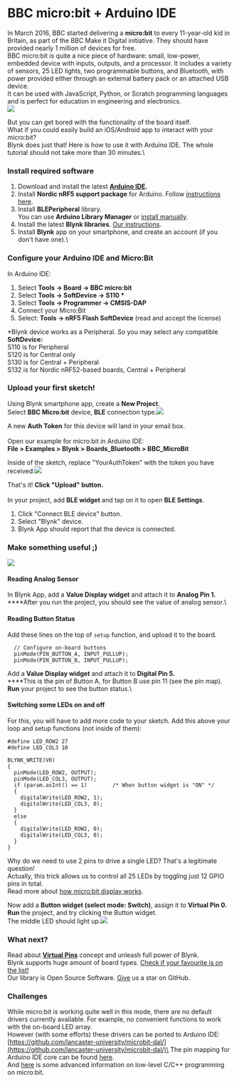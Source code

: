 # BBC micro:bit + Arduino IDE

In March 2016, BBC started delivering a **micro:bit** to every 11-year-old kid in Britain, as part of the BBC Make it Digital initiative. They should have provided nearly 1 million of devices for free.\
BBC micro:bit is quite a nice piece of hardware: small, low-power, embedded device with inputs, outputs, and a processor. It includes a variety of sensors, 25 LED lights, two programmable buttons, and Bluetooth, with power provided either through an external battery pack or an attached USB device.\
It can be used with JavaScript, Python, or Scratch programming languages and is perfect for education in engineering and electronics.\
![](https://downloads.intercomcdn.com/i/o/63020503/78dfd6fe3afcb66922ded8bd/microbit-hardware.png)

But you can get bored with the functionality of the board itself.\
What if you could easily build an iOS/Android app to interact with your micro:bit?\
Blynk does just that! Here is how to use it with Arduino IDE. The whole tutorial should not take more than 30 minutes.\


### Install required software <a href="install-required-software" id="install-required-software"></a>

1. Download and install the latest [**Arduino IDE**](https://www.arduino.cc/en/Main/Software)**.**
2. Install  **Nordic nRF5 support package** for Arduino. Follow [instructions here](https://github.com/sandeepmistry/arduino-nRF5#installing).
3. Install **BLEPeripheral** library.\
   You can use **Arduino Library Manager** or [install manually](https://github.com/sandeepmistry/arduino-BLEPeripheral).
4. Install the latest **Blynk libraries**. [Our instructions](https://github.com/blynkkk/blynk-library/releases/latest).
5. Install **Blynk** app on your smartphone, and create an account (if you don't have one).\


### Configure your Arduino IDE and Micro:Bit <a href="configure-your-arduino-ide-and-microbit" id="configure-your-arduino-ide-and-microbit"></a>

In Arduino IDE:

1. Select **Tools -> Board -> BBC micro:bit**
2. Select **Tools -> SoftDevice -> S110 \***
3. Select **Tools -> Programmer -> CMSIS-DAP**
4. Connect your Micro:Bit
5. Select: **Tools -> nRF5 Flash SoftDevice** (read and accept the license)

\*Blynk device works as a Peripheral. So you may select any compatible **SoftDevice:**\
S110 is for Peripheral\
S120 is for Central only\
S130 is for Central + Peripheral\
S132 is for Nordic nRF52-based boards,  Central + Peripheral

### Upload your first sketch! <a href="upload-your-first-sketch" id="upload-your-first-sketch"></a>

Using Blynk smartphone app, create a **New Project**.\
Select **BBC Micro:bit** device, **BLE** connection type.![](https://downloads.intercomcdn.com/i/o/63020504/2ebd400e0685a1a8bec47105/Screenshot\_2017-05-18-16-27-01-357\_cc.blynk.png)

A new **Auth Token** for this device will land in your email box.\
\
Open our example for micro:bit in Arduino IDE:\
**File > Examples > Blynk > Boards_Bluetooth > BBC_MicroBit**

Inside of the sketch, replace "YourAuthToken" with the token you have received:![](https://downloads.intercomcdn.com/i/o/63020506/24657339e9c7a99608a119fd/CaptureIDE.PNG)

That's it! **Click "Upload" button.**\
\
In your project, add **BLE widget** and tap on it to open **BLE Settings**.

1. Click "Connect BLE device" button.
2. Select "Blynk" device.
3. Blynk App should report that the device is connected.

### Make something useful ;) <a href="make-something-useful" id="make-something-useful"></a>

![](https://downloads.intercomcdn.com/i/o/63020508/4fc09b6d5ab9fb1e9bcb8812/xdossmmf.jpg)

#### Reading Analog Sensor <a href="reading-analog-sensor" id="reading-analog-sensor"></a>

In Blynk App, add a **Value Display widget** and attach it to **Analog Pin 1.**\
****After you run the project, you should see the value of analog sensor.\


#### Reading Button Status <a href="reading-button-status" id="reading-button-status"></a>

Add these lines on the top of `setup` function, and upload it to the board.

```
  // Configure on-board buttons
  pinMode(PIN_BUTTON_A, INPUT_PULLUP);
  pinMode(PIN_BUTTON_B, INPUT_PULLUP);
```

Add a **Value Display widget** and attach it to **Digital Pin 5.**\
****This is the pin of Button A, for Button B use pin 11 (see the pin map).\
**Run** your project to see the button status.\


#### Switching some LEDs on and off  <a href="switching-some-leds-on-and-off" id="switching-some-leds-on-and-off"></a>

For this, you will have to add more code to your sketch. Add this above your loop and setup functions (not inside of them): 

```
#define LED_ROW2 27
#define LED_COL3 10

BLYNK_WRITE(V0)
{
  pinMode(LED_ROW2, OUTPUT);
  pinMode(LED_COL3, OUTPUT);
  if (param.asInt() == 1)        /* When button widget is "ON" */
  {
    digitalWrite(LED_ROW2, 1);
    digitalWrite(LED_COL3, 0);
  }
  else
  {
    digitalWrite(LED_ROW2, 0);
    digitalWrite(LED_COL3, 0);
  }
}
```

Why do we need to use 2 pins to drive a single LED? That's a legitimate question!\
Actually, this trick allows us to control all 25 LEDs by toggling just 12 GPIO pins in total.\
Read more about [how micro:bit display works](https://lancaster-university.github.io/microbit-docs/ubit/display/).

Now add a **Button widget (select mode: Switch)**, assign it to **Virtual Pin 0.**\
**Run** the project, and try clicking the Button widget.\
The middle LED should light up.![](https://downloads.intercomcdn.com/i/o/63020510/90e3eff07c251fa327adbe81/Screenshot\_2017-05-18-23-50-58-786\_cc.blynk.png)

### What next? <a href="what-next" id="what-next"></a>

Read about [**Virtual Pins**](http://help.blynk.cc/blynk-basics/what-is-virtual-pins) concept and unleash full power of Blynk.\
Blynk supports huge amount of board types. [Check if your favourite is on the list!](https://github.com/blynkkk/blynkkk.github.io/blob/master/SupportedHardware.md)\
Our library is Open Source Software. [Give](https://github.com/blynkkk/blynk-library/blob/master/README.md) us a star on GitHub.

### Challenges <a href="challenges" id="challenges"></a>

While micro:bit is working quite well in this mode, there are no default drivers currently available. For example, no convenient functions to work with the on-board LED array.\
However (with some efforts) these drivers can be ported to Arduino IDE:\
[https://github.com/lancaster-university/microbit-dal/](https://github.com/lancaster-university/microbit-dal/)\
The pin mapping for Arduino IDE core can be found [here](https://github.com/sandeepmistry/arduino-nRF5/blob/master/variants/BBCmicrobit/variant.cpp).\
And [here](http://www.iot-programmer.com/index.php/books/27-micro-bit-iot-in-c/chapters-micro-bit-iot-in-c/1-getting-started-with-c-c-on-the-micro-bit) is some advanced information on low-level C/C++ programming on micro:bit. 
